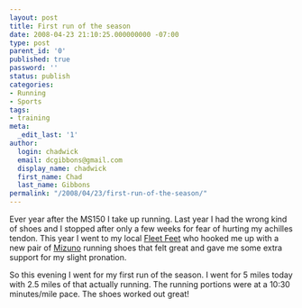 ```yaml
---
layout: post
title: First run of the season
date: 2008-04-23 21:10:25.000000000 -07:00
type: post
parent_id: '0'
published: true
password: ''
status: publish
categories:
- Running
- Sports
tags:
- training
meta:
  _edit_last: '1'
author:
  login: chadwick
  email: dcgibbons@gmail.com
  display_name: chadwick
  first_name: Chad
  last_name: Gibbons
permalink: "/2008/04/23/first-run-of-the-season/"
---
```

Ever year after the MS150 I take up running. Last year I had the wrong kind of shoes and I stopped after only a few weeks for fear of hurting my achilles tendon. This year I went to my local&nbsp;[Fleet Feet](http://www.fleetfeethouston.com/) who hooked me up with a new pair of [Mizuno](http://www.mizunousa.com/running) running shoes that felt great and gave me some extra support for my slight pronation.

So this evening I went for my first run of the season. I went for 5 miles today with 2.5 miles of that actually running. The running portions were at a 10:30 minutes/mile pace. The shoes worked out great!

&nbsp;

